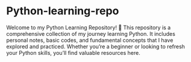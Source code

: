 # Python-learning-repo
Welcome to my Python Learning Repository! 🐍  This repository is a comprehensive collection of my journey learning Python. It includes personal notes, basic codes, and fundamental concepts that I have explored and practiced. Whether you’re a beginner or looking to refresh your Python skills, you’ll find valuable resources here.
